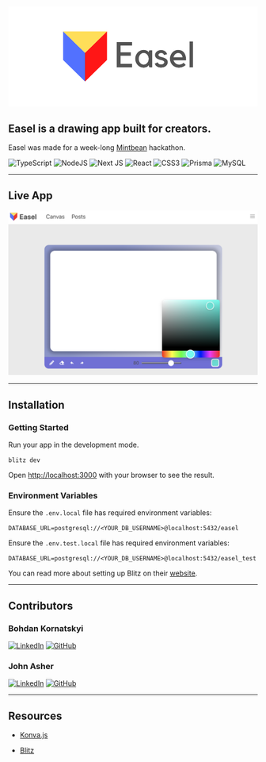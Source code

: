 [![Easel](/public/easel-readme-logo.png)](https://easel-kornatskyi.vercel.app)

## **Easel** is a drawing app built for creators.

Easel was made for a week-long [Mintbean](https://tinyurl.com/yz4p8344) hackathon.

![TypeScript](https://img.shields.io/badge/typescript-%23007ACC.svg?style=for-the-badge&logo=typescript&logoColor=white) ![NodeJS](https://img.shields.io/badge/node.js-6DA55F?style=for-the-badge&logo=node.js&logoColor=white) ![Next JS](https://img.shields.io/badge/Next-black?style=for-the-badge&logo=next.js&logoColor=white) ![React](https://img.shields.io/badge/react-%2320232a.svg?style=for-the-badge&logo=react&logoColor=%2361DAFB) ![CSS3](https://img.shields.io/badge/css3-%231572B6.svg?style=for-the-badge&logo=css3&logoColor=white) ![Prisma](https://img.shields.io/badge/Prisma-3982CE?style=for-the-badge&logo=Prisma&logoColor=white) ![MySQL](https://img.shields.io/badge/mysql-%2300f.svg?style=for-the-badge&logo=mysql&logoColor=white)

---

## Live App

[![Easel](/public/easel-screenshot.png)](https://easel-kornatskyi.vercel.app)

---

## Installation

### Getting Started

Run your app in the development mode.

```
blitz dev
```

Open [http://localhost:3000](http://localhost:3000) with your browser to see the result.

### Environment Variables

Ensure the `.env.local` file has required environment variables:

```
DATABASE_URL=postgresql://<YOUR_DB_USERNAME>@localhost:5432/easel
```

Ensure the `.env.test.local` file has required environment variables:

```
DATABASE_URL=postgresql://<YOUR_DB_USERNAME>@localhost:5432/easel_test
```

You can read more about setting up Blitz on their [website](https://blitzjs.com).

---

## Contributors

### Bohdan Kornatskyi

[![LinkedIn](https://img.shields.io/badge/linkedin-%230077B5.svg?style=for-the-badge&logo=linkedin&logoColor=white)](https://www.linkedin.com/in/bohdan-kornatskyi/) [![GitHub](https://img.shields.io/badge/github-%23121011.svg?style=for-the-badge&logo=github&logoColor=white)](https://github.com/kornatskyi)

### John Asher

[![LinkedIn](https://img.shields.io/badge/linkedin-%230077B5.svg?style=for-the-badge&logo=linkedin&logoColor=white)](https://www.linkedin.com/in/-john-asher/) [![GitHub](https://img.shields.io/badge/github-%23121011.svg?style=for-the-badge&logo=github&logoColor=white)](https://github.com/jfilm)

---

## Resources

- [Konva.js](https://konvajs.org)

- [Blitz](https://blitzjs.com)
